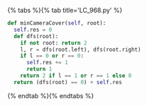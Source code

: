 {% tabs %}{% tab title='LC_968.py' %}

```py
def minCameraCover(self, root):
  self.res = 0
  def dfs(root):
    if not root: return 2
    l, r = dfs(root.left), dfs(root.right)
    if l == 0 or r == 0:
      self.res += 1
      return 1
    return 2 if l == 1 or r == 1 else 0
  return (dfs(root) == 0) + self.res
```

{% endtab %}{% endtabs %}
